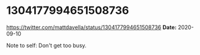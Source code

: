 # 1304177994651508736
https://twitter.com/mattdavella/status/1304177994651508736
**Date:** 2020-09-10

Note to self: Don't get too busy.
